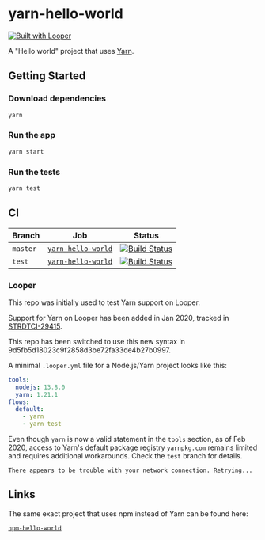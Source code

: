 # yarn-hello-world

[![Built with Looper][7]][6]

A "Hello world" project that uses [Yarn][1].

## Getting Started

### Download dependencies

```sh
yarn
```

### Run the app

```sh
yarn start
```

### Run the tests

```sh
yarn test
```

## CI

| Branch | Job | Status |
| --- | --- | --- |
| `master` | [`yarn-hello-world`][2] | [![Build Status][4]][2] |
| `test` | [`yarn-hello-world`][5] | [![Build Status][9]][5] |

### Looper

This repo was initially used to test Yarn support on Looper.

Support for Yarn on Looper has been added in Jan 2020, tracked in
[STRDTCI-29415][3].

This repo has been switched to use this new syntax in
9d5fb5d18023c9f2858d3be72fa33de4b27b0997.

A minimal `.looper.yml` file for a Node.js/Yarn project looks like this:

```yaml
tools:
  nodejs: 13.8.0
  yarn: 1.21.1
flows:
  default:
    - yarn
    - yarn test
```

Even though `yarn` is now a valid statement in the `tools` section, as of Feb
2020, access to Yarn's default package registry `yarnpkg.com` remains limited
and requires additional workarounds. Check the `test` branch for details.

```
There appears to be trouble with your network connection. Retrying...
```

## Links

The same exact project that uses npm instead of Yarn can be found here:

[`npm-hello-world`][8]

[1]: https://yarnpkg.com/lang/en/
[2]: https://ci.walmart.com/job/f0b00n7/job/yarn-hello-world/
[3]: https://jira.walmart.com/browse/STRDTCI-29415
[4]: https://ci.walmart.com/buildStatus/icon?job=f0b00n7/yarn-hello-world
[5]: https://ci.walmart.com/job/f0b00n7/job/yarn-hello-world-2
[6]: http://looper.walmart.com/
[7]: https://img.shields.io/badge/Built%20With-Looper-blue.svg
[8]: https://gecgithub01.walmart.com/f0b00n7/npm-hello-world
[9]: https://ci.walmart.com/buildStatus/icon?job=f0b00n7/yarn-hello-world-2
